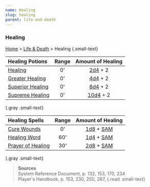 ```yaml
---
name: Healing
slug: healing
parent: life-and-death
---
```

### Healing
[Home](dm-operations-center) > [Life & Death](life-and-death) > Healing {.small-text}

| Healing Potions                                      |Range| Amount of Healing|
| :----------------------------------------------------| :-: | :-----------------------------------------------------: |
| [Healing](/item/potion-of-healing)                   |  0' | [2d4](/roll/2d4) + 2                                    |
| [Greater Healing](/item/potion-of-greater-healing)   |  0' | [4d4](/roll/4d4) + 2                                    |
| [Superior Healing](/item/potion-of-superior-healing) |  0' | [8d4](/roll/8d4) + 2                                    |
| [Supreme Healing](/item/potion-of-supreme-healing)   |  0' | [10d4](/roll/10d4) + 2                                  |
{.gray .small-text}

| Healing Spells                                       |Range| Amount of Healing|
| :----------------------------------------------------| :-: | :-----------------------------------------------------: |
| [Cure Wounds](/spell/cure-wounds)                    |  0' | [1d8](/roll/1d8) + [SAM](spellcasting-ability-modifier) |
| [Healing Word](/spell/healing-word)                  | 60' | [1d4](/roll/1d4) + [SAM](spellcasting-ability-modifier) |
| [Prayer of Healing](/spell/prayer-of-healing)        | 30' | [2d8](/roll/2d8) + [SAM](spellcasting-ability-modifier) |
{.gray .small-text}

> **Sources** <br/>
> System Reference Document, p. 132, 153, 170, 234<br/>
> Player's Handbook, p. 153, 230, 250, 267, 
{.read .small-text}